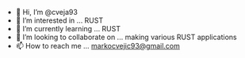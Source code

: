 - 👋 Hi, I’m @cveja93
- 👀 I’m interested in ... RUST
- 🌱 I’m currently learning ... RUST
- 💞️ I’m looking to collaborate on ... making various RUST applications
- 📫 How to reach me ... markocvejic93@gmail.com

<!---
cveja93/cveja93 is a ✨ special ✨ repository because its `README.md` (this file) appears on your GitHub profile.
You can click the Preview link to take a look at your changes.
--->
